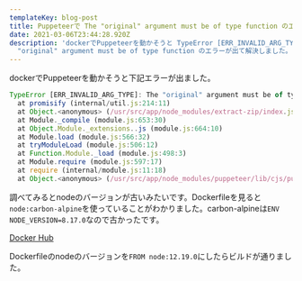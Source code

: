 ```yaml
---
templateKey: blog-post
title: Puppeteerで The "original" argument must be of type function のエラーが出た
date: 2021-03-06T23:44:28.920Z
description: 'dockerでPuppeteerを動かそうと TypeError [ERR_INVALID_ARG_TYPE]: The
  "original" argument must be of type function のエラーが出て解決しました。'
---
```

dockerでPuppeteerを動かそうと下記エラーが出ました。

```jsx
TypeError [ERR_INVALID_ARG_TYPE]: The "original" argument must be of type function
  at promisify (internal/util.js:214:11)
  at Object.<anonymous> (/usr/src/app/node_modules/extract-zip/index.js:11:18)
  at Module._compile (module.js:653:30)
  at Object.Module._extensions..js (module.js:664:10)
  at Module.load (module.js:566:32)
  at tryModuleLoad (module.js:506:12)
  at Function.Module._load (module.js:498:3)
  at Module.require (module.js:597:17)
  at require (internal/module.js:11:18)
  at Object.<anonymous> (/usr/src/app/node_modules/puppeteer/lib/cjs/puppeteer/node/BrowserFetcher.js:48:39)
```

調べてみるとnodeのバージョンが古いみたいです。Dockerfileを見ると`node:carbon-alpine`を使っていることがわかりました。carbon-alpineは`ENV NODE_VERSION=8.17.0`なので古かったです。

[Docker Hub](https://hub.docker.com/layers/node/library/node/carbon-alpine/images/sha256-e5689c99c3fe051a0b97182a7be995f3f83f93be8216e966a52b96bc60650567?context=explore)

Dockerfileのnodeのバージョンを`FROM node:12.19.0`にしたらビルドが通りました。